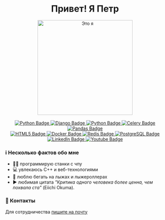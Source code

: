 <div id="header" align="center">
  <h1>
  Привет!
  Я Петр </h1>
  <image src="images/me.jpg" alt="Это я" width="300">
    <br/><br/>

  <div id="badges">
    <a href="https://www.python.org/">
      <img src="https://img.shields.io/badge/Python-174394?style=for-the-badge&logo=python&logoColor=white" alt="Python Badge" />
    </a>
    <a href="https://www.djangoproject.com/">
      <img src="https://img.shields.io/badge/Django-darkgreen?style=for-the-badge&logo=django&logoColor=white" alt="Django Badge" />
    </a>
    <a href="https://isocpp.org/">
      <img src="https://img.shields.io/badge/C++-649ad2?style=for-the-badge&logo=cplusplus&logoColor=white" alt="Python Badge" />
    </a>
    <a href="https://docs.celeryq.dev/en/stable/">
      <img src="https://img.shields.io/badge/Celery-b6de64?style=for-the-badge&logo=celery&logoColor=black" alt="Celery Badge" />
    </a>
    <a href="https://pandas.pydata.org/">
      <img src="https://img.shields.io/badge/Pandas-lightgrey?style=for-the-badge&logo=pandas&logoColor=black" alt="Pandas Badge" />
    </a>
    <br>
    <a href="https://developer.mozilla.org/en-US/docs/Web/HTML">
      <img src="https://img.shields.io/badge/HTML-ff5427?style=for-the-badge&logo=html5&logoColor=white" alt="HTML5 Badge" />
    </a>
    <a href="https://www.docker.com/">
      <img src="https://img.shields.io/badge/Docker-4870ff?style=for-the-badge&logo=docker&logoColor=white" alt="Docker Badge" />
    </a>
    <a href="https://redis.io/">
      <img src="https://img.shields.io/badge/Redis-dc382c?style=for-the-badge&logo=redis&logoColor=white" alt="Redis Badge" />
    </a>
    <a href="https://www.postgresql.org/">
      <img src="https://img.shields.io/badge/Postgres-737fff?style=for-the-badge&logo=postgresql&logoColor=white" alt="PostgreSQL Badge" />
    </a>
    <br>
    <a href="https://www.linkedin.com/in/petr-khramov-b872b0232/">
      <img src="https://img.shields.io/badge/LinkedIn-blue?style=for-the-badge&logo=linkedin&logoColor=white" alt="LinkedIn Badge" />
    </a>
    <a href="https://www.youtube.com/channel/UCZPtumyk4lD6F69Zutt0-mg">
      <img src="https://img.shields.io/badge/YouTube-red?style=for-the-badge&logo=youtube&logoColor=white" alt="Youtube Badge" />
    </a>

<div id="about" align="left">
<h3>ℹ️ Несколько фактов обо мне</h3>
  <ul>
 <li>👨‍🏭 программирую станки с чпу</li>
 <li>💻 увлекаюсь C++ и веб-технологиями</li>
 <li>🎿 люблю бегать на лыжах и лыжероллерах</li>
    <li>▶️ любимая цитата <i>"Критика одного человека более ценна, чем похвала ста"</i> (Eiichi Okuma).</li>
</ul>

<h3> 📩 Контакты </h3>
  Для сотрудничества <a href="mailto:phramov945@gmail.com">пишите на почту</a>
